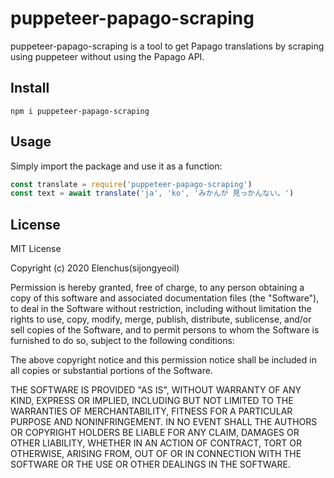 # puppeteer-papago-scraping

puppeteer-papago-scraping is a tool to get Papago translations by scraping using puppeteer without using the Papago API.

## Install

```
npm i puppeteer-papago-scraping
```

## Usage

Simply import the package and use it as a function:

```javascript
const translate = require('puppeteer-papago-scraping')
const text = await translate('ja', 'ko', 'みかんが 見っかんない。')
```

## License

MIT License

Copyright (c) 2020 Elenchus(sijongyeoil)

Permission is hereby granted, free of charge, to any person obtaining a copy
of this software and associated documentation files (the "Software"), to deal
in the Software without restriction, including without limitation the rights
to use, copy, modify, merge, publish, distribute, sublicense, and/or sell
copies of the Software, and to permit persons to whom the Software is
furnished to do so, subject to the following conditions:

The above copyright notice and this permission notice shall be included in all
copies or substantial portions of the Software.

THE SOFTWARE IS PROVIDED "AS IS", WITHOUT WARRANTY OF ANY KIND, EXPRESS OR
IMPLIED, INCLUDING BUT NOT LIMITED TO THE WARRANTIES OF MERCHANTABILITY,
FITNESS FOR A PARTICULAR PURPOSE AND NONINFRINGEMENT. IN NO EVENT SHALL THE
AUTHORS OR COPYRIGHT HOLDERS BE LIABLE FOR ANY CLAIM, DAMAGES OR OTHER
LIABILITY, WHETHER IN AN ACTION OF CONTRACT, TORT OR OTHERWISE, ARISING FROM,
OUT OF OR IN CONNECTION WITH THE SOFTWARE OR THE USE OR OTHER DEALINGS IN THE
SOFTWARE.
